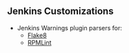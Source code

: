 ## Jenkins Customizations

- Jenkins Warnings plugin parsers for:
  - [Flake8](https://github.com/devops-workflow/README/blob/master/jenkins/warnings-flake8.md)
  - [RPMLint](https://github.com/devops-workflow/README/blob/master/jenkins/warnings-RPMLint.md)
